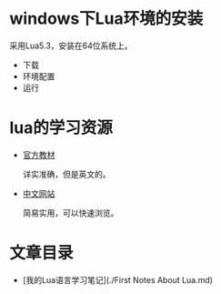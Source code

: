 # windows下Lua环境的安装
采用Lua5.3，安装在64位系统上。

- 下载
- 环境配置
- 运行

# lua的学习资源
- [官方教材](http://www.lua.org/pil/)

  详实准确，但是英文的。
  
- [中文网站](http://www.runoob.com/lua/lua-tutorial.html)

  简易实用，可以快速浏览。
  
# 文章目录
- [我的Lua语言学习笔记](./First Notes About Lua.md)